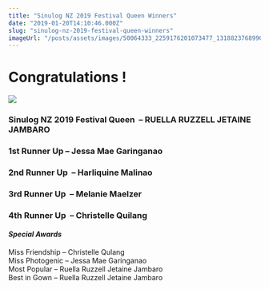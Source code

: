 ```yaml
---
title: "Sinulog NZ 2019 Festival Queen Winners"
date: "2019-01-20T14:10:46.000Z"
slug: "sinulog-nz-2019-festival-queen-winners"
imageUrl: "/posts/assets/images/50064333_2259176201073477_1318823768990154752_n.jpg"
---
```


Congratulations !
=================

![](https://i0.wp.com/santonino-nz.org/wp-content/uploads/2019/01/50064333_2259176201073477_1318823768990154752_n.jpg?resize=489%2C732)

### Sinulog NZ 2019 Festival Queen  – RUELLA RUZZELL JETAINE JAMBARO

### 1st Runner Up – Jessa Mae Garinganao

### 2nd Runner Up  – Harliquine Malinao

### 3rd Runner Up  – Melanie Maelzer

### 4th Runner Up  – Christelle Quilang

#### _Special Awards_  
Miss Friendship – Christelle Qulang  
Miss Photogenic – Jessa Mae Garinganao  
Most Popular – Ruella Ruzzell Jetaine Jambaro  
Best in Gown – Ruella Ruzzell Jetaine Jambaro